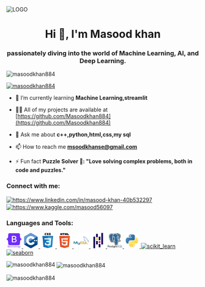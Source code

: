 ![LOGO](https://github.com/Masoodkhan884/Masoodkhan884/blob/main/IMSGE_GITHUB.png)
<h1 align="center">Hi 👋, I'm Masood khan</h1>
<h3 align="center">passionately diving into the world of Machine Learning, AI, and Deep Learning.</h3>

<p align="left"> <img src="https://komarev.com/ghpvc/?username=masoodkhan884&label=Profile%20views&color=0e75b6&style=flat" alt="masoodkhan884" /> </p>

<p align="left"> <a href="https://github.com/ryo-ma/github-profile-trophy"><img src="https://github-profile-trophy.vercel.app/?username=masoodkhan884" alt="masoodkhan884" /></a> </p>

- 🌱 I’m currently learning **Machine Learning,streamlit**

- 👨‍💻 All of my projects are available at [https://github.com/Masoodkhan884](https://github.com/Masoodkhan884)

- 💬 Ask me about **c++,python,html,css,my sql**

- 📫 How to reach me **msoodkhanse@gmail.com**

- ⚡ Fun fact **Puzzle Solver 🧩: "Love solving complex problems, both in code and puzzles."**

<h3 align="left">Connect with me:</h3>
<p align="left">
<a href="https://www.linkedin.com/in/masood-khan-40b532297" target="blank"><img align="center" src="https://raw.githubusercontent.com/rahuldkjain/github-profile-readme-generator/master/src/images/icons/Social/linked-in-alt.svg" alt="https://www.linkedin.com/in/masood-khan-40b532297" height="30" width="40" /></a>
<a href="https://www.kaggle.com/masood56097" target="blank"><img align="center" src="https://raw.githubusercontent.com/rahuldkjain/github-profile-readme-generator/master/src/images/icons/Social/kaggle.svg" alt="https://www.kaggle.com/masood56097" height="30" width="40" /></a>
</p>

<h3 align="left">Languages and Tools:</h3>
<p align="left"> <a href="https://getbootstrap.com" target="_blank" rel="noreferrer"> <img src="https://raw.githubusercontent.com/devicons/devicon/master/icons/bootstrap/bootstrap-plain-wordmark.svg" alt="bootstrap" width="40" height="40"/> </a> <a href="https://www.w3schools.com/cpp/" target="_blank" rel="noreferrer"> <img src="https://raw.githubusercontent.com/devicons/devicon/master/icons/cplusplus/cplusplus-original.svg" alt="cplusplus" width="40" height="40"/> </a> <a href="https://www.w3schools.com/css/" target="_blank" rel="noreferrer"> <img src="https://raw.githubusercontent.com/devicons/devicon/master/icons/css3/css3-original-wordmark.svg" alt="css3" width="40" height="40"/> </a> <a href="https://www.w3.org/html/" target="_blank" rel="noreferrer"> <img src="https://raw.githubusercontent.com/devicons/devicon/master/icons/html5/html5-original-wordmark.svg" alt="html5" width="40" height="40"/> </a> <a href="https://www.mysql.com/" target="_blank" rel="noreferrer"> <img src="https://raw.githubusercontent.com/devicons/devicon/master/icons/mysql/mysql-original-wordmark.svg" alt="mysql" width="40" height="40"/> </a> <a href="https://pandas.pydata.org/" target="_blank" rel="noreferrer"> <img src="https://raw.githubusercontent.com/devicons/devicon/2ae2a900d2f041da66e950e4d48052658d850630/icons/pandas/pandas-original.svg" alt="pandas" width="40" height="40"/> </a> <a href="https://www.postgresql.org" target="_blank" rel="noreferrer"> <img src="https://raw.githubusercontent.com/devicons/devicon/master/icons/postgresql/postgresql-original-wordmark.svg" alt="postgresql" width="40" height="40"/> </a> <a href="https://www.python.org" target="_blank" rel="noreferrer"> <img src="https://raw.githubusercontent.com/devicons/devicon/master/icons/python/python-original.svg" alt="python" width="40" height="40"/> </a> <a href="https://scikit-learn.org/" target="_blank" rel="noreferrer"> <img src="https://upload.wikimedia.org/wikipedia/commons/0/05/Scikit_learn_logo_small.svg" alt="scikit_learn" width="40" height="40"/> </a> <a href="https://seaborn.pydata.org/" target="_blank" rel="noreferrer"> <img src="https://seaborn.pydata.org/_images/logo-mark-lightbg.svg" alt="seaborn" width="40" height="40"/> </a> </p>

<p><img align="left" src="https://github-readme-stats.vercel.app/api/top-langs?username=masoodkhan884&show_icons=true&locale=en&layout=compact" alt="masoodkhan884" /></p>

<p>&nbsp;<img align="center" src="https://github-readme-stats.vercel.app/api?username=masoodkhan884&show_icons=true&locale=en" alt="masoodkhan884" /></p>

<p><img align="center" src="https://github-readme-streak-stats.herokuapp.com/?user=masoodkhan884&" alt="masoodkhan884" /></p>
